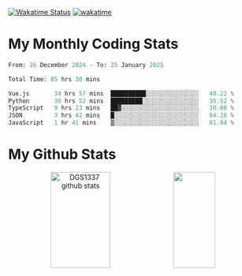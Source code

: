 [![Wakatime Status](https://github.com/noopurphalak/noopurphalak/workflows/wakatime-status-update/badge.svg)](https://github.com/noopurphalak/noopurphalak/actions/workflows/main.yml)
[![wakatime](https://wakatime.com/badge/user/80ace140-ef40-4fdd-b8ed-f3be3d2e1aea.svg)](https://wakatime.com/@80ace140-ef40-4fdd-b8ed-f3be3d2e1aea)

# My Monthly Coding Stats

<!--START_SECTION:waka-->

```python
From: 26 December 2024 - To: 25 January 2025

Total Time: 85 hrs 20 mins

Vue.js       34 hrs 57 mins  ██████████░░░░░░░░░░░░░░░   40.22 %
Python       30 hrs 52 mins  █████████░░░░░░░░░░░░░░░░   35.52 %
TypeScript   9 hrs 23 mins   ██▓░░░░░░░░░░░░░░░░░░░░░░   10.80 %
JSON         3 hrs 42 mins   █░░░░░░░░░░░░░░░░░░░░░░░░   04.26 %
JavaScript   1 hr 41 mins    ▒░░░░░░░░░░░░░░░░░░░░░░░░   01.94 %
```

<!--END_SECTION:waka-->

# My Github Stats
<div style="text-align: center;">
  <img width="49%" height="195px" src="https://github-readme-stats-sigma-five.vercel.app/api?username=noopurphalak&show_icons=true&count_private=true&hide_border=true&title_color=00FFFF&icon_color=00FFFF&text_color=00FFFF&bg_color=0d1117" alt="DGS1337 github stats" />
  <img width="41%" height="195px" src="https://github-readme-stats-sigma-five.vercel.app/api/top-langs/?username=noopurphalak&layout=compact&hide_border=true&title_color=00FFFF&text_color=00FFFF&bg_color=0d1117" />
</div>
